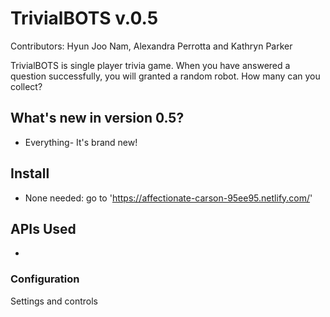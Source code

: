 # TrivialBOTS v.0.5

Contributors: Hyun Joo Nam, Alexandra Perrotta and Kathryn Parker

TrivialBOTS is single player trivia game. When you have answered a question successfully, you will granted a random robot. How many can you collect?

## What's new in version 0.5?

* Everything- It's brand new!

## Install

* None needed: go to 'https://affectionate-carson-95ee95.netlify.com/'


## APIs Used

* 


### Configuration

Settings and controls 

